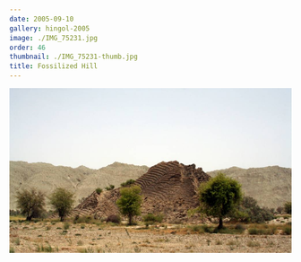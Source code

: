 ```yaml
---
date: 2005-09-10
gallery: hingol-2005
image: ./IMG_75231.jpg
order: 46
thumbnail: ./IMG_75231-thumb.jpg
title: Fossilized Hill
---
```


![Fossilized Hill](./IMG_75231.jpg)